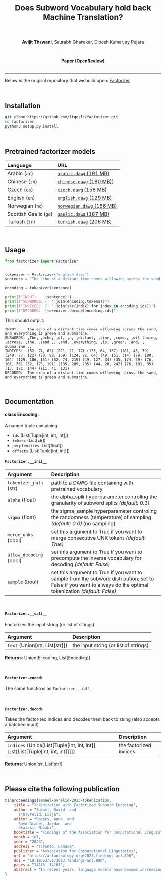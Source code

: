 <h2 align="center"><b><h3>Does Subword Vocabulary hold back Machine Translation?</h3></b></h2><br>

<p align="center">
  <b>Avijit Thawani</b>, Saurabh Ghanekar, Dipesh Kumar, ay Pujara
</p>
<br>

<p align="center">
  <a href="https://openreview.net/pdf?id=D0fEYV_Ru4"><b>Paper (OpenReview)</b></a><br><br>
</p>

_______

Below is the original repository that we build upon: [Factorizer](https://github.com/ltgoslo/factorizer)

<br>

## Installation

```bash
git clone https://github.com/ltgoslo/factorizer.git
cd factorizer
python3 setup.py install  
```

<br>

## Pretrained factorizer models

| **Language**    | **URL**         |
| :-------------- | :-------------- |
| Arabic (`ar`)          | [`arabic.dawg` (191 MB)](https://github.com/ltgoslo/factorizer/releases/download/v1.0.0/arabic.dawg) |
| Chinese (`zh`)         | [`chinese.dawg` (180 MB)](https://github.com/ltgoslo/factorizer/releases/download/v1.0.0/chinese.dawg)) |
| Czech (`cs`)           | [`czech.dawg` (158 MB)](https://github.com/ltgoslo/factorizer/releases/download/v1.0.0/czech.dawg) |
| English (`en`)         | [`english.dawg` (129 MB)](https://github.com/ltgoslo/factorizer/releases/download/v1.0.0/english.dawg) |
| Norwegian (`no`)       | [`norwegian.dawg` (186 MB)](https://github.com/ltgoslo/factorizer/releases/download/v1.0.0/norwegian.dawg) |
| Scottish Gaelic (`gd`) | [`gaelic.dawg` (187 MB)](https://github.com/ltgoslo/factorizer/releases/download/v1.0.0/gaelic.dawg) |
| Turkish (`tr`)         | [`turkish.dawg` (206 MB)](https://github.com/ltgoslo/factorizer/releases/download/v1.0.0/turkish.dawg) |

<br>

## Usage

```python
from factorizer import Factorizer


tokenizer = Factorizer("english.dawg")
sentence = "The echo of a distant time comes willowing across the sand, and everything is green and submarine."

encoding = tokenizer(sentence)

print(f"INPUT:    {sentence}")
print(f"SUBWORDS: {' '.join(encoding.tokens)}")
print(f"INDICES:  {' '.join(str(index) for index in encoding.ids)}")
print(f"DECODED:  {tokenizer.decode(encoding.ids}")
```

This should output:
```
INPUT:    The echo of a distant time comes willowing across the sand, and everything is green and submarine.
SUBWORDS: ⸥The⸤ ⸥echo⸤ ⸥of⸤ ⸥a⸤ ⸥distant⸤ ⸥time⸤ ⸥comes⸤ ⸥wil lowing⸤ ⸥across⸤ ⸥the⸤ ⸥sand ,⸤ ⸥and⸤ ⸥everything⸤ ⸥is⸤ ⸥green⸤ ⸥and⸤ ⸥submarine .⸤
INDICES:  (52, 74, 62) (221, 21, 77) (135, 64, 137) (181, 45, 79) (248, 77, 122) (88, 92, 159) (124, 92, 64) (49, 151, 114) (79, 180, 104) (129, 186, 151) (52, 74, 219) (49, 127, 34) (35, 174, 39) (76, 101, 35) (32, 176, 191) (135, 209, 205) (44, 28, 242) (76, 101, 35) (13, 171, 144) (211, 41, 131)
DECODED:  The echo of a distant time comes willowing across the sand, and everything is green and submarine.
```

<br>

## Documentation

#### class Encoding:

A named tuple containing:
- `ids` (List[Tuple[int, int, int]])
- `tokens` (List[str])
- `perplexities` (List[float])
- `offsets` (List[Tuple[int, int]])

#### `Factorizer.__init__`

| **Argument**    | **Description** |
| :-------------- | :-------------- |
| `tokenizer_path` (str) | path to a DAWG file containing with pretrained vocabulary |
| `alpha` (float) | the alpha_split hyperparameter controling the granularity of subword splits *(default: 0.1)* |
| `sigma` (float)           | the sigma_sample hyperparameter controling the randomness (temperature) of sampling *(default: 0.0)* (no sampling) |
| `merge_unks` (bool)       | set this argument to True if you want to merge consecutive UNK tokens *(default: True)* |
| `allow_decoding` (bool)       | set this argument to True if you want to precompute the inverse vocabulary for decoding *(default: False)* |
| `sample` (bool)       | set this argument to True if you want to sample from the subword distribution; set to False if you want to always do the optimal tokenization *(default: False)* |

<br>

#### `Factorizer.__call__`

Factorizes the input string (or list of strings)

| **Argument**    | **Description** |
| :-------------- | :-------------- |
| `text` (Union[str, List[str]]) | the input string (or list of strings) |

**Returns**: Union[Encoding, List[Encoding]]

<br>

#### `Factorizer.encode`

The same functions as `Factorizer.__call__`

<br>

#### `Factorizer.decode`

Takes the factorized indices and decodes them back to string (also accepts a batched input)

| **Argument**    | **Description** |
| :-------------- | :-------------- |
| `indices` (Union[List[Tuple[int, int, int]], List[List[Tuple[int, int, int]]]]) | the factorized indices |

**Returns**: Union[str, List[str]]


<br>


## Please cite the following publication
```bibtex
@inproceedings{samuel-ovrelid-2023-tokenization,
    title = "Tokenization with Factorized Subword Encoding",
    author = "Samuel, David  and
      {\O}vrelid, Lilja",
    editor = "Rogers, Anna  and
      Boyd-Graber, Jordan  and
      Okazaki, Naoaki",
    booktitle = "Findings of the Association for Computational Linguistics: ACL 2023",
    month = jul,
    year = "2023",
    address = "Toronto, Canada",
    publisher = "Association for Computational Linguistics",
    url = "https://aclanthology.org/2023.findings-acl.890",
    doi = "10.18653/v1/2023.findings-acl.890",
    pages = "14143--14161",
    abstract = "In recent years, language models have become increasingly larger and more complex. However, the input representations for these models continue to rely on simple and greedy subword tokenization methods. In this paper, we propose a novel tokenization method that factorizes subwords onto discrete triplets using a VQ-VAE model. The effectiveness of the proposed tokenization method, referred to as the Factorizer, is evaluated on language modeling and morpho-syntactic tasks for 7 diverse languages. Results indicate that this method is more appropriate and robust for morphological tasks than the commonly used byte-pair encoding (BPE) tokenization algorithm.",
}
```
